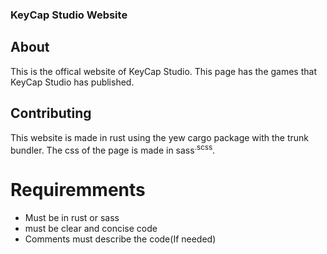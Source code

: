 ### KeyCap Studio Website
## About 
This is the offical website of KeyCap Studio. This page has the games that KeyCap Studio has published.

## Contributing
This website is made in rust using the yew cargo package with the trunk bundler. The css of the page is made in sass<sup>.scss</sup>.
# Requiremments
- Must be in rust or sass
- must be clear and concise code
- Comments must describe the code(If needed)